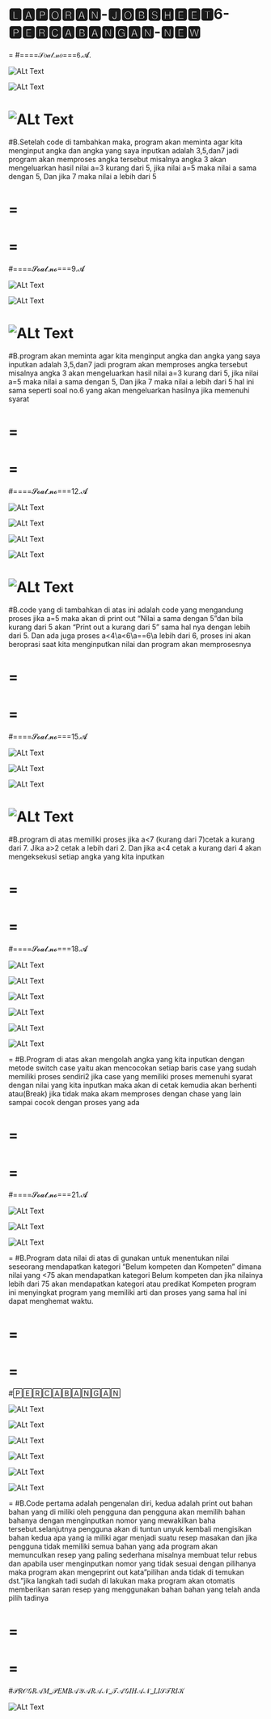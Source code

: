 🅻🅰🅿🅾🆁🅰🅽-🅹🅾🅱🆂🅷🅴🅴🆃6-🅿🅴🆁🅲🅰🅱🅰🅽🅶🅰🅽-🅽🅴🆆
=
=
#====𝒮𝑜𝒶𝓁.𝓃𝑜===𝟨.𝓐.



![ALt Text](https://github.com/rendiwibawa/Laporan-jobsheet6-percabangan-new/blob/master/6jwb%203.PNG)


![ALt Text](https://github.com/rendiwibawa/Laporan-jobsheet6-percabangan-new/blob/master/6jwb5.PNG)


![ALt Text](https://github.com/rendiwibawa/Laporan-jobsheet6-percabangan-new/blob/master/6jwb7.PNG)
=
#B.Setelah code di tambahkan maka, program akan meminta agar kita menginput angka dan angka yang saya inputkan adalah 3,5,dan7 jadi program akan memproses angka tersebut misalnya angka 3 akan mengeluarkan hasil nilai a=3 kurang dari 5, jika nilai a=5 maka nilai a sama dengan 5, Dan jika 7 maka nilai a lebih dari 5  




=
=
=
=
#====𝓢𝓸𝓪𝓵.𝓷𝓸===9.𝓐


![ALt Text](https://github.com/rendiwibawa/Laporan-jobsheet6-percabangan-new/blob/master/9%20jwb%203.PNG)



![ALt Text](https://github.com/rendiwibawa/Laporan-jobsheet6-percabangan-new/blob/master/9jwb5.PNG)



![ALt Text](https://github.com/rendiwibawa/Laporan-jobsheet6-percabangan-new/blob/master/9jwb7.PNG)
=
#B.program akan meminta agar kita menginput angka dan angka yang saya inputkan adalah 3,5,dan7 jadi program akan memproses angka tersebut misalnya angka 3 akan mengeluarkan hasil nilai a=3 kurang dari 5, jika nilai a=5 maka nilai a sama dengan 5, Dan jika 7 maka nilai a lebih dari 5 hal ini sama seperti soal no.6 yang akan mengeluarkan hasilnya jika memenuhi syarat
 









=
=
=
=
#====𝓢𝓸𝓪𝓵.𝓷𝓸===12.𝓐

![ALt Text](https://github.com/rendiwibawa/Laporan-jobsheet6-percabangan-new/blob/master/12jwb1.PNG)


![ALt Text](https://github.com/rendiwibawa/Laporan-jobsheet6-percabangan-new/blob/master/12jwb3.PNG)


![ALt Text](https://github.com/rendiwibawa/Laporan-jobsheet6-percabangan-new/blob/master/12jwb5.PNG)


![ALt Text](https://github.com/rendiwibawa/Laporan-jobsheet6-percabangan-new/blob/master/12jwb6.PNG)


![ALt Text](https://github.com/rendiwibawa/Laporan-jobsheet6-percabangan-new/blob/master/12jwb7.PNG)
=
#B.code yang di tambahkan di atas ini adalah code yang mengandung proses jika a=5 maka akan di print out “Nilai a sama dengan 5”dan bila kurang dari 5 akan “Print out a kurang dari 5” sama hal nya dengan lebih dari 5. Dan ada juga proses a<4\a<6\a==6\a lebih dari 6, proses ini akan beroprasi saat kita menginputkan nilai dan program akan memprosesnya











=
=
=
=
#====𝓢𝓸𝓪𝓵.𝓷𝓸===15.𝓐

![ALt Text](https://github.com/rendiwibawa/Laporan-jobsheet6-percabangan-new/blob/master/14jwb1.PNG)


![ALt Text](https://github.com/rendiwibawa/Laporan-jobsheet6-percabangan-new/blob/master/14jwb3.PNG)


![ALt Text](https://github.com/rendiwibawa/Laporan-jobsheet6-percabangan-new/blob/master/14jwb5.PNG)


![ALt Text](https://github.com/rendiwibawa/Laporan-jobsheet6-percabangan-new/blob/master/14jwb7.PNG)
=
#B.program di atas memiliki proses jika a<7 (kurang dari 7)cetak a kurang dari 7.
Jika a>2 cetak a lebih dari 2. Dan jika a<4 cetak a kurang dari 4 akan mengeksekusi setiap angka yang kita inputkan










=
=
=
=
#====𝓢𝓸𝓪𝓵.𝓷𝓸===18.𝓐

![ALt Text](https://github.com/rendiwibawa/Laporan-jobsheet6-percabangan-new/blob/master/18jwb1.PNG)


![ALt Text](https://github.com/rendiwibawa/Laporan-jobsheet6-percabangan-new/blob/master/18jwb2.PNG)


![ALt Text](https://github.com/rendiwibawa/Laporan-jobsheet6-percabangan-new/blob/master/18jwb3.PNG)


![ALt Text](https://github.com/rendiwibawa/Laporan-jobsheet6-percabangan-new/blob/master/18jwb4.PNG)


![ALt Text](https://github.com/rendiwibawa/Laporan-jobsheet6-percabangan-new/blob/master/18jwb5.PNG)


![ALt Text](https://github.com/rendiwibawa/Laporan-jobsheet6-percabangan-new/blob/master/18jwb7.PNG)

=
#B.Program di atas akan mengolah angka yang kita inputkan dengan metode switch case yaitu akan mencocokan setiap baris case yang sudah memiliki proses sendiri2 jika case yang memiliki proses memenuhi syarat dengan nilai yang kita inputkan maka akan di cetak kemudia akan berhenti atau(Break) jika tidak maka akam memproses dengan chase yang lain sampai cocok dengan proses yang ada








=
=
=
=
#====𝓢𝓸𝓪𝓵.𝓷𝓸===21.𝓐

![ALt Text](https://github.com/rendiwibawa/Laporan-jobsheet6-percabangan-new/blob/master/21jwb50.PNG)


![ALt Text](https://github.com/rendiwibawa/Laporan-jobsheet6-percabangan-new/blob/master/21jwb75.PNG)


![ALt Text](https://github.com/rendiwibawa/Laporan-jobsheet6-percabangan-new/blob/master/21jwb85.PNG)

=
#B.Program data nilai di atas di gunakan untuk menentukan nilai seseorang mendapatkan kategori “Belum kompeten dan Kompeten” dimana nilai yang <75 akan mendapatkan kategori Belum kompeten  dan jika nilainya lebih dari 75 akan mendapatkan kategori atau predikat Kompeten program ini menyingkat program yang memiliki arti dan proses yang sama hal ini dapat menghemat waktu.










=
=
=
=
#🄿🄴🅁🄲🄰🄱🄰🄽🄶🄰🄽

![ALt Text](https://github.com/rendiwibawa/Laporan-jobsheet6-percabangan-new/blob/master/resep%20bahan%20makanan%201-1.PNG)


![ALt Text](https://github.com/rendiwibawa/Laporan-jobsheet6-percabangan-new/blob/master/resep%20bahan%20masakan%201-2.PNG)


![ALt Text](https://github.com/rendiwibawa/Laporan-jobsheet6-percabangan-new/blob/master/resep%20bahan%20masakan%201-3.PNG)


![ALt Text](https://github.com/rendiwibawa/Laporan-jobsheet6-percabangan-new/blob/master/resep%20bahan%20masakan%202-1.PNG)


![ALt Text](https://github.com/rendiwibawa/Laporan-jobsheet6-percabangan-new/blob/master/resep%20bahan%20masakan%202-2.PNG)


![ALt Text](https://github.com/rendiwibawa/Laporan-jobsheet6-percabangan-new/blob/master/resep%20bahan%20masakan%202-3.PNG)

=
#B.Code pertama adalah pengenalan diri, kedua adalah print out bahan bahan yang di miliki oleh pengguna dan pengguna akan memilih bahan bahanya dengan menginputkan nomor yang mewakilkan baha tersebut.selanjutnya pengguna akan di tuntun unyuk kembali mengisikan bahan kedua apa yang ia miliki agar menjadi suatu resep masakan dan jika pengguna tidak memiliki semua bahan yang ada program akan memunculkan resep yang paling sederhana misalnya membuat telur rebus dan apabila user menginputkan nomor yang tidak sesuai dengan pilihanya maka program akan mengeprint out kata”pilihan anda tidak di temukan dst.”jika langkah tadi sudah di lakukan maka program akan otomatis memberikan saran resep yang menggunakan bahan bahan yang telah anda pilih tadinya 








=
=
=
=
#𝒫𝑅𝒪𝒢𝑅𝒜𝑀_𝒫𝐸𝑀𝐵𝒜𝒴𝒜𝑅𝒜𝒩_𝒯𝒜𝒢𝐼𝐻𝒜𝒩_𝐿𝐼𝒮𝒯𝑅𝐼𝒦

![ALt Text](https://github.com/rendiwibawa/Laporan-jobsheet6-percabangan-new/blob/master/listrik%20pembayaran%20new..PNG)

